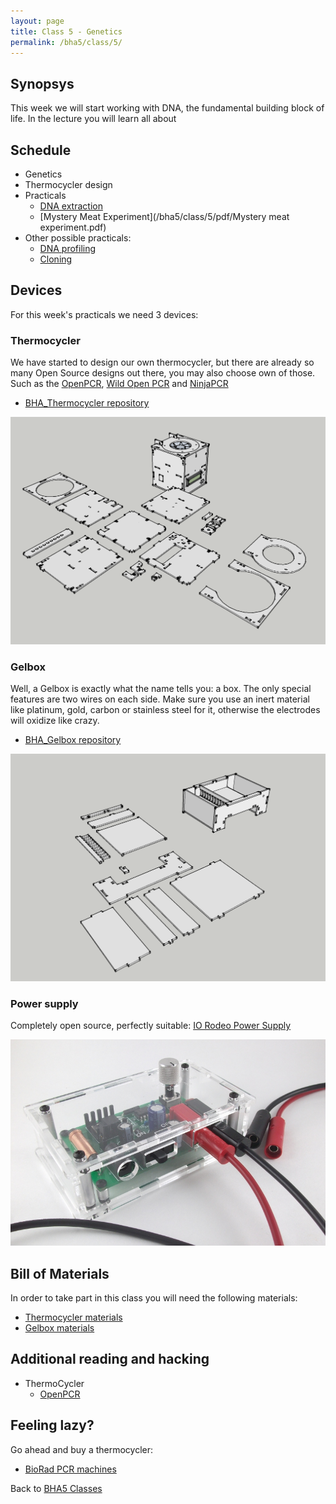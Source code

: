 ```yaml
---
layout: page
title: Class 5 - Genetics
permalink: /bha5/class/5/
---
```


## Synopsys

This week we will start working with DNA, the fundamental building block of life. In the lecture you will learn all about 

## Schedule

* Genetics 
* Thermocycler design 
* Practicals
  * [DNA extraction](/bha5/class/5/DNA-extraction/)
  * [Mystery Meat Experiment](/bha5/class/5/pdf/Mystery meat experiment.pdf)
* Other possible practicals:
  * [DNA profiling](http://www.bio-rad.com/en-nl/sku/1660007-forensic-dna-fingerprinting-kit?ID=1660007)
  * [Cloning](http://www.bio-rad.com/en-nl/product/pglo-bacterial-transformation-kit?ID=619b8f74-9d3f-4c2f-a795-8a27e67598b7)

## Devices

For this week's practicals we need 3 devices:

### Thermocycler

We have started to design our own thermocycler, but there are already so many Open Source designs out there, you may also choose own of those. Such as the [OpenPCR](http://www.openpcr.org), [Wild Open PCR](http://hackteria.org/wiki/Wild_OpenPCR) and [NinjaPCR](https://gallery.autodesk.com/fusion360/projects/ninjapcr)

* [BHA_Thermocycler repository](https://github.com/BioHackAcademy/BHA_Thermocycler)

![Thermocycler](/bha5/class/5/Thermocycler.png)

### Gelbox

Well, a Gelbox is exactly what the name tells you: a box. The only special features are two wires on each side. Make sure you use an inert material like platinum, gold, carbon or stainless steel for it, otherwise the electrodes will oxidize like crazy.

* [BHA_Gelbox repository](https://github.com/BioHackAcademy/BHA_GelBox)

![Gelbox](/bha5/class/5/GelBox.png)

### Power supply

Completely open source, perfectly suitable: [IO Rodeo Power Supply](http://www.iorodeo.com/content/electrophoresis-power-supply-kit)

![Power Supply](/bha4/class/5/Powersupply.png)

## Bill of Materials

In order to take part in this class you will need the following materials:

* [Thermocycler materials](https://github.com/BioHackAcademy/BHA_Thermocycler/blob/master/BoM.md)
* [Gelbox materials](https://github.com/BioHackAcademy/BHA_GelBox/blob/master/BoM.md)

## Additional reading and hacking

* ThermoCycler
  * [OpenPCR](http://www.openpcr.org)

## Feeling lazy?

Go ahead and buy a thermocycler:

* [BioRad PCR machines](http://www.bio-rad.com/en-nl/category/pcr-instrumentation)

Back to [BHA5 Classes](/bha5/classes/)
